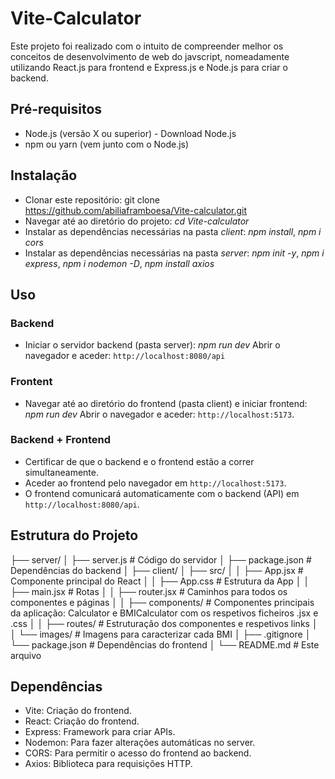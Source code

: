 # Vite-Calculator

Este projeto foi realizado com o intuito de compreender melhor os conceitos de desenvolvimento de web do javscript, nomeadamente utilizando React.js para frontend e Express.js e Node.js para criar o backend.

## Pré-requisitos
 - Node.js (versão X ou superior) - Download Node.js
 - npm ou yarn (vem junto com o Node.js) 

## Instalação
 - Clonar este repositório: git clone https://github.com/abiliaframboesa/Vite-calculator.git
 - Navegar até ao diretório do projeto: *cd Vite-calculator*
 - Instalar as dependências necessárias na pasta *client*: *npm install*, *npm i cors*
 - Instalar as dependências necessárias na pasta *server*: *npm init -y*, *npm i express*, *npm i nodemon -D*, *npm install axios*

## Uso 
### Backend
 - Iniciar o servidor backend (pasta server): *npm run dev*
   Abrir o navegador e aceder: `http://localhost:8080/api`
### Frontent
  - Navegar até ao diretório do frontend (pasta client) e iniciar frontend: *npm run dev*
    Abrir o navegador e aceder: `http://localhost:5173`.
### Backend + Frontend
- Certificar de que o backend e o frontend estão a correr simultaneamente.
- Aceder ao frontend pelo navegador em `http://localhost:5173`.
- O frontend comunicará automaticamente com o backend (API) em `http://localhost:8080/api`.

## Estrutura do Projeto

├── server/
│   ├── server.js         # Código do servidor
│   ├── package.json      # Dependências do backend
│
├── client/
│   ├── src/
│   │   ├── App.jsx       # Componente principal do React
│   │   ├── App.css       # Estrutura da App
│   │   ├── main.jsx      # Rotas
│   │   ├── router.jsx    # Caminhos para todos os componentes e páginas
│   │   ├── components/   # Componentes principais da aplicação: Calculator e BMICalculator com os respetivos ficheiros .jsx e .css
│   │   ├── routes/       # Estruturação dos componentes e respetivos links 
│   │   └── images/       # Imagens para caracterizar cada BMI
│   ├── .gitignore
│   └── package.json      # Dependências do frontend
│
└── README.md             # Este arquivo

## Dependências
 - Vite: Criação do frontend.
 - React: Criação do frontend.
 - Express: Framework para criar APIs.
 - Nodemon: Para fazer alterações automáticas no server.
 - CORS: Para permitir o acesso do frontend ao backend.
 - Axios: Biblioteca para requisições HTTP.



